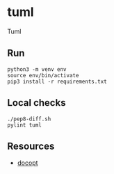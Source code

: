 # tuml
Tuml

## Run

    python3 -m venv env
    source env/bin/activate
    pip3 install -r requirements.txt


## Local checks

    ./pep8-diff.sh
    pylint tuml


## Resources
* [docopt](http://docopt.org/)
